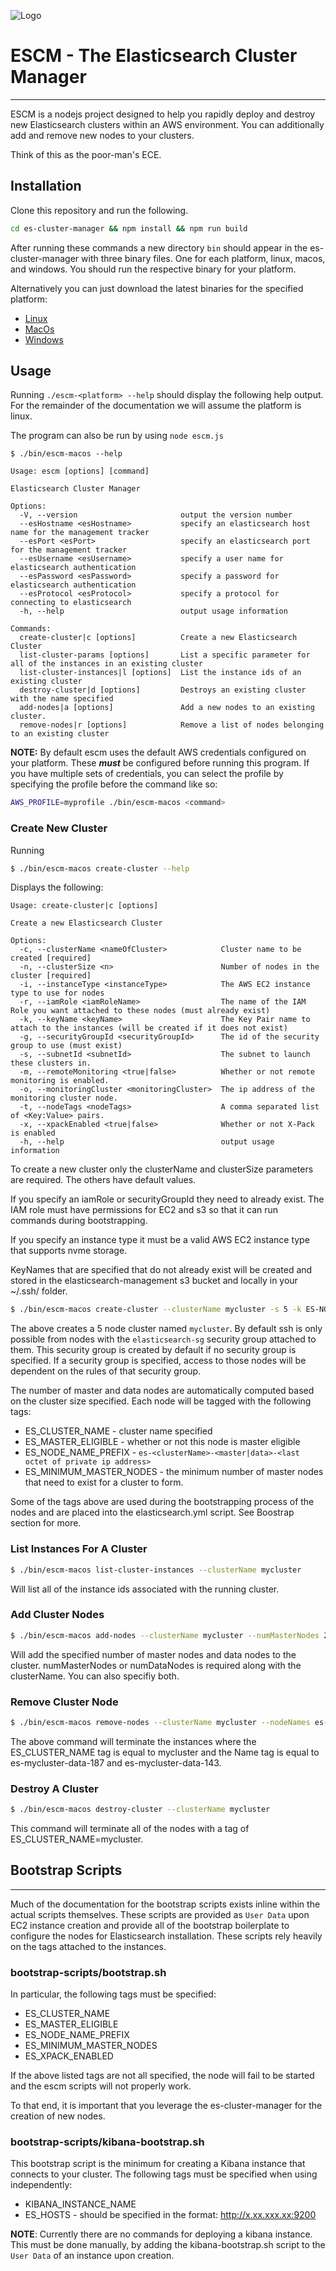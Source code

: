 ![Logo](./logo.png)
# ESCM - The Elasticsearch Cluster Manager
----

ESCM is a nodejs project designed to help you rapidly deploy and destroy new Elasticsearch clusters within an AWS environment. You can additionally add and remove new nodes to your clusters.

Think of this as the poor-man's ECE.

## Installation

Clone this repository and run the following.

```bash
cd es-cluster-manager && npm install && npm run build
```

After running these commands a new directory `bin` should appear in the es-cluster-manager with three binary files. One for each platform, linux, macos, and windows. You should run the respective binary for your platform.

Alternatively you can just download the latest binaries for the specified platform:
* [Linux](https://github.com/nightshiftdevelopment/es-cluster-manager/releases/download/v.1.1.0/escm-linux)
* [MacOs](https://github.com/nightshiftdevelopment/es-cluster-manager/releases/download/v.1.1.0/escm-macos)
* [Windows](https://github.com/nightshiftdevelopment/es-cluster-manager/releases/download/v.1.1.0/escm-win.exe)


## Usage

Running `./escm-<platform> --help` should display the following help output. For the remainder of the documentation we will assume the platform is linux.

The program can also be run by using `node escm.js`



```
$ ./bin/escm-macos --help

Usage: escm [options] [command]

Elasticsearch Cluster Manager

Options:
  -V, --version                       output the version number
  --esHostname <esHostname>           specify an elasticsearch host name for the management tracker
  --esPort <esPort>                   specify an elasticsearch port for the management tracker
  --esUsername <esUsername>           specify a user name for elasticsearch authentication
  --esPassword <esPassword>           specify a password for elasticsearch authentication
  --esProtocol <esProtocol>           specify a protocol for connecting to elasticsearch
  -h, --help                          output usage information

Commands:
  create-cluster|c [options]          Create a new Elasticsearch Cluster
  list-cluster-params [options]       List a specific parameter for all of the instances in an existing cluster
  list-cluster-instances|l [options]  List the instance ids of an existing cluster
  destroy-cluster|d [options]         Destroys an existing cluster with the name specified
  add-nodes|a [options]               Add a new nodes to an existing cluster.
  remove-nodes|r [options]            Remove a list of nodes belonging to an existing cluster
  ```

**NOTE:** By default escm uses the default AWS credentials configured on your platform. These ***must*** be configured before running this program. If you have multiple sets of credentials, you can select the profile by specifying the profile before the command like so:

```bash
AWS_PROFILE=myprofile ./bin/escm-macos <command>
```

### Create New Cluster
Running

```bash
$ ./bin/escm-macos create-cluster --help
```

Displays the following:

```
Usage: create-cluster|c [options]

Create a new Elasticsearch Cluster

Options:
  -c, --clusterName <nameOfCluster>            Cluster name to be created [required]
  -n, --clusterSize <n>                        Number of nodes in the cluster [required]
  -i, --instanceType <instanceType>            The AWS EC2 instance type to use for nodes
  -r, --iamRole <iamRoleName>                  The name of the IAM Role you want attached to these nodes (must already exist)
  -k, --keyName <keyName>                      The Key Pair name to attach to the instances (will be created if it does not exist)
  -g, --securityGroupId <securityGroupId>      The id of the security group to use (must exist)
  -s, --subnetId <subnetId>                    The subnet to launch these clusters in.
  -m, --remoteMonitoring <true|false>          Whether or not remote monitoring is enabled.
  -o, --monitoringCluster <monitoringCluster>  The ip address of the monitoring cluster node.
  -t, --nodeTags <nodeTags>                    A comma separated list of <Key:Value> pairs.
  -x, --xpackEnabled <true|false>              Whether or not X-Pack is enabled
  -h, --help                                   output usage information
```
To create a new cluster only the clusterName and clusterSize parameters are required. The others have default values.

If you specify an iamRole or securityGroupId they need to already exist. The IAM role must have permissions for EC2 and s3 so that it can run commands during bootstrapping.

If you specify an instance type it must be a valid AWS EC2 instance type that supports nvme storage.

KeyNames that are specified that do not already exist will be created and stored in the elasticsearch-management s3 bucket and locally in your ~/.ssh/ folder.

```bash
$ ./bin/escm-macos create-cluster --clusterName mycluster -s 5 -k ES-NODES-KEY-PAIR
```

The above creates a 5 node cluster named `mycluster`. By default ssh is only possible from nodes with the `elasticsearch-sg` security group attached to them. This security group is created by default if no security group is specified. If a security group is specified, access to those nodes will be dependent on the rules of that security group.

The number of master and data nodes are automatically computed based on the cluster size specified. Each node will be tagged with the following tags:
* ES_CLUSTER_NAME - cluster name specified
* ES_MASTER_ELIGIBLE - whether or not this node is master eligible
* ES_NODE_NAME_PREFIX - `es-<clusterName>-<master|data>-<last octet of private ip address>`
* ES_MINIMUM_MASTER_NODES - the minimum number of master nodes that need to exist for a cluster to form.

Some of the tags above are used during the bootstrapping process of the nodes and are placed into the elasticsearch.yml script. See Boostrap section for more.

### List Instances For A Cluster
```bash
$ ./bin/escm-macos list-cluster-instances --clusterName mycluster
```

Will list all of the instance ids associated with the running cluster.

### Add Cluster Nodes
```bash
$ ./bin/escm-macos add-nodes --clusterName mycluster --numMasterNodes 2 --numDataNodes 4
```

Will add the specified number of master nodes and data nodes to the cluster. numMasterNodes or numDataNodes is required along with the clusterName. You can also specifiy both.

### Remove Cluster Node

```bash
$ ./bin/escm-macos remove-nodes --clusterName mycluster --nodeNames es-mycluster-data-187,es-mycluster-data-143
```

The above command will terminate the instances where the ES_CLUSTER_NAME tag is equal to mycluster and the Name tag is equal to es-mycluster-data-187 and es-mycluster-data-143.

### Destroy A Cluster

```bash
$ ./bin/escm-macos destroy-cluster --clusterName mycluster
```
This command will terminate all of the nodes with a tag of ES_CLUSTER_NAME=mycluster.



## Bootstrap Scripts
----
Much of the documentation for the bootstrap scripts exists inline within the actual scripts themselves. These scripts are provided as `User Data` upon EC2 instance creation and provide all of the bootstrap boilerplate to configure the nodes for Elasticsearch installation. These scripts rely heavily on the tags attached to the instances.

### bootstrap-scripts/bootstrap.sh

In particular, the following tags must be specified:

* ES_CLUSTER_NAME
* ES_MASTER_ELIGIBLE
* ES_NODE_NAME_PREFIX
* ES_MINIMUM_MASTER_NODES
* ES_XPACK_ENABLED

If the above listed tags are not all specified, the node will fail to be started and the escm scripts will not properly work.

To that end, it is important that you leverage the es-cluster-manager for the creation of new nodes.

### bootstrap-scripts/kibana-bootstrap.sh

This bootstrap script is the minimum for creating a Kibana instance that connects to your cluster. The following tags must be specified when using independently:

* KIBANA_INSTANCE_NAME
* ES_HOSTS - should be specified in the format: http://x.xx.xxx.xx:9200

**NOTE**: Currently there are no commands for deploying a kibana instance. This must be done manually, by adding the kibana-bootstrap.sh script to the `User Data` of an instance upon creation.
